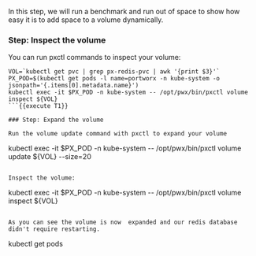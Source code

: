 In this step, we will run a benchmark and run out of space to show how easy it is to add space to a volume dynamically.

### Step: Inspect the volume

You can run pxctl commands to inspect your volume:
```
VOL=`kubectl get pvc | grep px-redis-pvc | awk '{print $3}'`
PX_POD=$(kubectl get pods -l name=portworx -n kube-system -o jsonpath='{.items[0].metadata.name}')
kubectl exec -it $PX_POD -n kube-system -- /opt/pwx/bin/pxctl volume inspect ${VOL}
```{{execute T1}}

### Step: Expand the volume

Run the volume update command with pxctl to expand your volume
```
kubectl exec -it $PX_POD -n kube-system -- /opt/pwx/bin/pxctl volume update ${VOL} --size=20
```{{execute T1}}

Inspect the volume:
```
kubectl exec -it $PX_POD -n kube-system -- /opt/pwx/bin/pxctl volume inspect ${VOL}
```{{execute T1}}

As you can see the volume is now  expanded and our redis database didn't require restarting.
```
kubectl get pods
```{{execute T1}}
